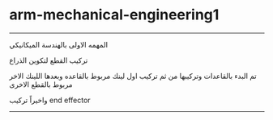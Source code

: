 # arm-mechanical-engineering1
***
المهمه الاولى بالهندسة الميكانيكي

 تركيب القطع لتكوين الذراع 
 
 تم البدء بالقاعدات وتركيبها من ثم تركيب اول لينك مربوط بالقاعده وبعدها اللينك الاخر مربوط بالقطع الاخرى 

واخيراً تركيب
end effector 
***
